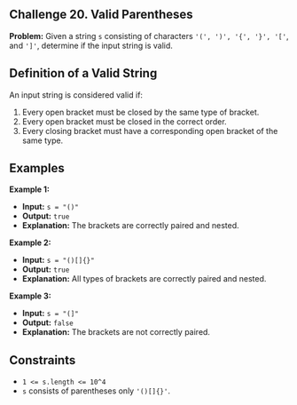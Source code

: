 ## Challenge 20. Valid Parentheses

**Problem:** Given a string `s` consisting of characters `'(', ')', '{', '}', '['`, and `']'`, determine if the input string is valid.

## Definition of a Valid String

An input string is considered valid if:
1. Every open bracket must be closed by the same type of bracket.
2. Every open bracket must be closed in the correct order.
3. Every closing bracket must have a corresponding open bracket of the same type.

## Examples

**Example 1:**

- **Input:** `s = "()"`
- **Output:** `true`
- **Explanation:** The brackets are correctly paired and nested.

**Example 2:**

- **Input:** `s = "()[]{}"`
- **Output:** `true`
- **Explanation:** All types of brackets are correctly paired and nested.

**Example 3:**

- **Input:** `s = "(]"`
- **Output:** `false`
- **Explanation:** The brackets are not correctly paired.

## Constraints

- `1 <= s.length <= 10^4`
- `s` consists of parentheses only `'()[]{}'`.

